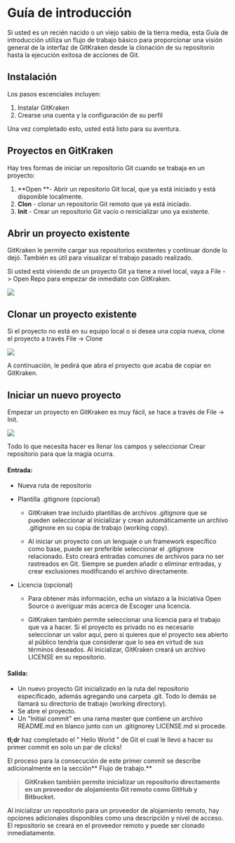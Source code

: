 # Guía de introducción

Si usted es un recién nacido o un viejo sabio de la tierra media, esta Guía de introducción utiliza un flujo de trabajo básico para proporcionar una visión general de la interfaz de GitKraken desde la clonación de su repositorio hasta la ejecución exitosa de acciones de Git.

## Instalación

Los pasos escenciales incluyen:

1.  Instalar GitKraken
2.  Crearse una cuenta y la configuración de su perfil

Una vez completado esto, usted está listo para su aventura.

## Proyectos en GitKraken

Hay tres formas de iniciar un repositorio Git cuando se trabaja en un proyecto:

1. **Open **- Abrir un repositorio Git local, que ya está iniciado y está disponible localmente.
2. **Clon** - clonar un repositorio Git remoto que ya está iniciado.
3. **Init** - Crear un repositorio Git vacío o reinicializar uno ya existente.

## Abrir un proyecto existente

GitKraken le permite cargar sus repositorios existentes y continuar donde lo dejó. También es útil para visualizar el trabajo pasado realizado.

Si usted está viniendo de un proyecto Git ya tiene a nivel local, vaya a File -&gt; Open Repo para empezar de inmediato con GitKraken.

![](https://gitlab.com/innervycslabs/wiki-innervycs/uploads/02e840698b676a96eb2fda27de6ad71d/image.png)

## Clonar un proyecto existente

Si el proyecto no está en su equipo local o si desea una copia nueva, clone el proyecto a través File -&gt; Clone

![](https://gitlab.com/innervycslabs/wiki-innervycs/uploads/43700cc639bbfcf1a8b6ac26d9d597ac/image.png)

A continuación, le pedirá que abra el proyecto que acaba de copiar en GitKraken.

## Iniciar un nuevo proyecto

Empezar un proyecto en GitKraken es muy fácil, se hace a través de File -&gt; Init.

![](https://gitlab.com/innervycslabs/wiki-innervycs/uploads/071538f88d5581f83a213097b8f40b1c/image.png)

Todo lo que necesita hacer es llenar los campos y seleccionar Crear repositorio para que la magia ocurra.

#### Entrada:

* Nueva ruta de repositorio
* Plantilla .gitignore \(opcional\)
  * GitKraken trae incluido plantillas de archivos .gitignore que se pueden seleccionar al inicializar y crean automáticamente un archivo .gitignore en su copia de trabajo \(working copy\).

  * Al iniciar un proyecto con un lenguaje o un framework específico como base, puede ser preferible seleccionar el .gitignore relacionado. Esto creará entradas comunes de archivos para no ser rastreados en Git. Siempre se pueden añadir o eliminar entradas, y crear exclusiones modificando el archivo directamente.
* Licencia \(opcional\)

  * Para obtener más información, echa un vistazo a la Iniciativa Open Source  o averiguar más acerca de Escoger una licencia.

  * GitKraken también permite seleccionar una licencia para el trabajo que va a hacer. Si el proyecto es privado no es necesario seleccionar un valor aquí, pero si quieres que el proyecto sea abierto al público tendría que considerar que lo sea en virtud de sus términos deseados. Al inicializar, GitKraken creará un archivo LICENSE en su repositorio.

#### Salida:

* Un nuevo proyecto Git inicializado en la ruta del repositorio especificado, además agregando una carpeta .git. Todo lo demás se llamará su directorio de trabajo \(working directory\).
* Se abre el proyecto.
* Un "Initial commit" en una rama master que contiene un archivo README.md en blanco junto con un .gitignorey LICENSE.md si procede.

**tl;dr** haz completado el " Hello World " de Git el cual le llevó a hacer su primer commit en solo un par de clicks!

El proceso para la consecución de este primer commit se describe adicionalmente en la sección** Flujo de trabajo.**

> **GitKraken también permite inicializar un repositorio directamente en un proveedor de alojamiento Git remoto como GitHub y Bitbucket.**

Al inicializar un repositorio para un proveedor de alojamiento remoto, hay opciones adicionales disponibles como una descripción y nivel de acceso. El repositorio se creará en el proveedor remoto y puede ser clonado inmediatamente.

